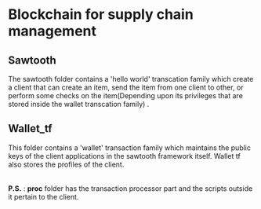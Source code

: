 # Blockchain for supply chain management
## Sawtooth

The sawtooth folder contains a 'hello world' transcation family which create a client that can create an item, send the item from one client to other, or perform some checks on the item(Depending upon its privileges that are stored inside the wallet transcation family) .
#####
## Wallet_tf

This folder contains a 'wallet' transaction family which maintains the public keys of the client applications in the sawtooth framework itself. Wallet tf also stores the profiles of the client.
######
**P.S.** : **proc** folder has the transaction processor part and the scripts outside it pertain to the client.
